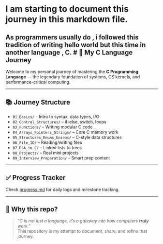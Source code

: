 # I am starting to document this journey in this markdown file.
## As programmers usually do , i followed this tradition of writing hello world but this time in another language , C. # 🧠 My C Language Journey

Welcome to my personal journey of mastering the **C Programming Language** — the legendary foundation of systems, OS kernels, and performance-critical computing.

---

## 📚 Journey Structure

- `01_Basics/` – Intro to syntax, data types, I/O
- `02_Control_Structures/` – if-else, switch, loops
- `03_Functions/` – Writing modular C code
- `04_Arrays_Pointers_Strings/` – Core C memory work
- `05_Structures_Enums_Unions/` – C-style data structures
- `06_File_IO/` – Reading/writing files
- `07_DSA_in_C/` – Linked lists to trees
- `08_Projects/` – Real mini projects
- `09_Interview_Preparation/` – Smart prep content

---

## ✅ Progress Tracker

Check [progress.md](progress.md) for daily logs and milestone tracking.

---

## 🌱 Why this repo?

> _"C is not just a language, it’s a gateway into how computers **truly** work."_  
This repository is my attempt to document, share, and refine that journey.



